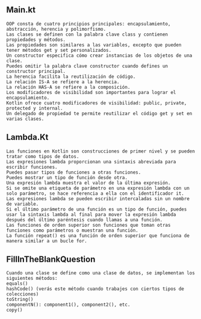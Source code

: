 ## Main.kt
    OOP consta de cuatro principios principales: encapsulamiento, abstracción, herencia y polimorfismo.
    Las clases se definen con la palabra clave class y contienen propiedades y métodos.
    Las propiedades son similares a las variables, excepto que pueden tener métodos get y set personalizados.
    Un constructor especifica cómo crear instancias de los objetos de una clase.
    Puedes omitir la palabra clave constructor cuando defines un constructor principal.
    La herencia facilita la reutilización de código.
    La relación IS-A se refiere a la herencia.
    La relación HAS-A se refiere a la composición.
    Los modificadores de visibilidad son importantes para lograr el encapsulamiento.
    Kotlin ofrece cuatro modificadores de visibilidad: public, private, protected y internal.
    Un delegado de propiedad te permite reutilizar el código get y set en varias clases.
## Lambda.Kt

    Las funciones en Kotlin son construcciones de primer nivel y se pueden tratar como tipos de datos.
    Las expresiones lambda proporcionan una sintaxis abreviada para escribir funciones.
    Puedes pasar tipos de funciones a otras funciones.
    Puedes mostrar un tipo de función desde otra.
    Una expresión lambda muestra el valor de la última expresión.
    Si se omite una etiqueta de parámetro en una expresión lambda con un solo parámetro, se hace referencia a ella con el identificador it.
    Las expresiones lambda se pueden escribir intercaladas sin un nombre de variable.
    Si el último parámetro de una función es un tipo de función, puedes usar la sintaxis lambda al final para mover la expresión lambda después del último paréntesis cuando llamas a una función.
    Las funciones de orden superior son funciones que toman otras funciones como parámetros o muestran una función.
    La función repeat() es una función de orden superior que funciona de manera similar a un bucle for.

## FillInTheBlankQuestion

    Cuando una clase se define como una clase de datos, se implementan los siguientes métodos:
    equals()
    hashCode() (verás este método cuando trabajes con ciertos tipos de colecciones)
    toString()
    componentN(): component1(), component2(), etc.
    copy()

